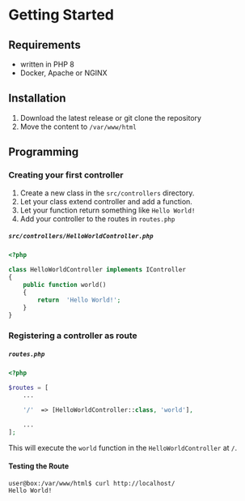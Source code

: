 # Getting Started

## Requirements
- written in PHP 8
- Docker, Apache or NGINX

## Installation

1. Download the latest release or git clone the repository
2. Move the content to `/var/www/html`

## Programming

### Creating your first controller

1. Create a new class in the `src/controllers` directory.
2. Let your class extend controller and add a function.
3. Let your function return something like `Hello World!`
4. Add your controller to the routes in `routes.php`

##### **`src/controllers/HelloWorldController.php`**

```php
<?php

class HelloWorldController implements IController 
{
	public function world()
	{
		return  'Hello World!';
	}
}
```

### Registering a controller as route

##### **`routes.php`**

```php
<?php

$routes = [
	...

	'/'  => [HelloWorldController::class, 'world'],

	...
];

```

This will execute the `world` function in the `HelloWorldController` at `/`.

#### Testing the Route
```
user@box:/var/www/html$ curl http://localhost/
Hello World!
```